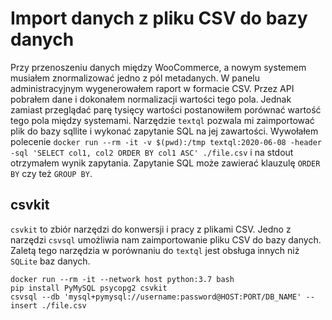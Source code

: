# Import danych z pliku CSV do bazy danych

Przy przenoszeniu danych między WooCommerce, a nowym systemem musiałem znormalizować jedno z pól metadanych. W panelu administracyjnym wygenerowałem raport w formacie CSV. Przez API pobrałem dane i dokonałem normalizacji wartości tego pola. Jednak zamiast przeglądać parę tysięcy wartości postanowiłem porównać wartość tego pola między systemami. Narzędzie `textql` pozwala mi zaimportować plik do bazy sqllite i wykonać zapytanie SQL na jej zawartości. Wywołałem polecenie `docker run --rm -it -v $(pwd):/tmp textql:2020-06-08 -header -sql 'SELECT col1, col2 ORDER BY col1 ASC' ./file.csv` i na stdout otrzymałem wynik zapytania. Zapytanie SQL może zawierać klauzulę `ORDER BY` czy też `GROUP BY`.

## csvkit

`csvkit` to zbiór narzędzi do konwersji i pracy z plikami CSV. Jedno z narzędzi `csvsql` umożliwia nam zaimportowanie pliku CSV do bazy danych. Zaletą tego narzędzia w porównaniu do `textql` jest obsługa innych niż `SQLite` baz danych.

```
docker run --rm -it --network host python:3.7 bash
pip install PyMySQL psycopg2 csvkit
csvsql --db 'mysql+pymysql://username:password@HOST:PORT/DB_NAME' --insert ./file.csv
```
